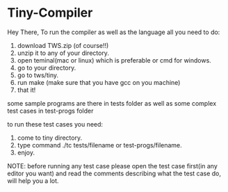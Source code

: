 # Tiny-Compiler

Hey There,
To run the compiler as well as the language all you need to do:
1. download TWS.zip (of course!!)
2. unzip it to any of your directory.
3. open teminal(mac or linux) which is preferable or cmd for windows.
4. go to your directory.
5. go to tws/tiny.
6. run make (make sure that you have gcc on you machine)
7. that it!

some sample programs are there in tests folder as well as some complex test cases in test-progs folder

to run these test cases you need:
1. come to tiny directory.
2. type command ./tc tests/filename or test-progs/filename.
3. enjoy.

NOTE: before running any test case please open the test case first(in any editor you want) and read the comments describing what the test case do, will help you a lot.
